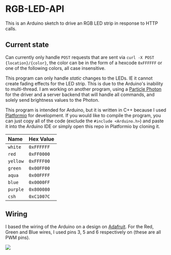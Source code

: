 # RGB-LED-API

This is an Arduino sketch to drive an RGB LED strip in response to HTTP calls.

## Current state

Can currently only handle `POST` requests that are sent via `curl -X POST {location}/{color}`, the color can be in the form of a hexcode `0xFFFFFF` or one of the following colors, all case insensitive.

This program can only handle _static_ changes to the LEDs. IE it cannot create fading effects for the LED strip. This is due to the Arduino's inability to multi-thread. I am working on another program, using a [Particle Photon](https://store.particle.io/products/photon) for the driver and a server backend that will handle all commands, and solely send brightness values to the Photon.

This program is intended for Arduino, but it is written in C++ because I used [Platformio](http://platformio.org/) for development. If you would like to compile the program, you can just copy all of the code (exclude the `#include <Arduino.h>`) and paste it into the Arduino IDE or simply open this repo in Platformio by cloning it. 

Name     | Hex Value
:------- | :---------
`white`  | `0xFFFFFF`
`red`    | `0xFF0000`
`yellow` | `0xFFFF00`
`green`  | `0x00FF00`
`aqua`   | `0x00FFFF`
`blue`   | `0x0000FF`
`purple` | `0x800080`
`csh`    | `0xC1007C`

## Wiring

I based the wiring of the Arduino on a design on [Adafruit](https://adafruit.com). For the Red, Green and Blue wires, I used pins 3, 5 and 6 respectively on (these are all PWM pins).

<a href="https://learn.adafruit.com/rgb-led-strips/usage" target="_blank"><img src="https://cdn-learn.adafruit.com/assets/assets/000/002/692/original/led_strips_ledstripfet.gif?1448059609"></a>
